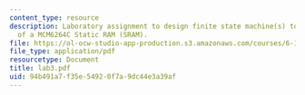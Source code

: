 ```yaml
---
content_type: resource
description: Laboratory assignment to design finite state machine(s) to test the functionality
  of a MCM6264C Static RAM (SRAM).
file: https://ol-ocw-studio-app-production.s3.amazonaws.com/courses/6-111-introductory-digital-systems-laboratory-spring-2006/94b491a7f35e54920f7a9dc44e3a39af_lab3.pdf
file_type: application/pdf
resourcetype: Document
title: lab3.pdf
uid: 94b491a7-f35e-5492-0f7a-9dc44e3a39af
---
```

